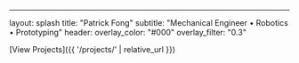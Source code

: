 ---
layout: splash
title: "Patrick Fong"
subtitle: "Mechanical Engineer • Robotics • Prototyping"
header:
  overlay_color: "#000"
  overlay_filter: "0.3"



[View Projects]({{ '/projects/' | relative_url }})


